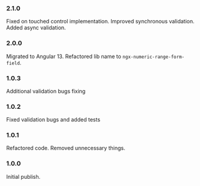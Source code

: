 ### 2.1.0

Fixed on touched control implementation.
Improved synchronous validation.
Added async validation.

### 2.0.0

Migrated to Angular 13.
Refactored lib name to `ngx-numeric-range-form-field`.

### 1.0.3

Additional validation bugs fixing

### 1.0.2

Fixed validation bugs and added tests

### 1.0.1

Refactored code. Removed unnecessary things.

### 1.0.0

Initial publish.
